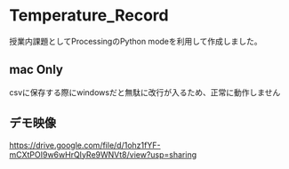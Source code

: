 # Temperature_Record
授業内課題としてProcessingのPython modeを利用して作成しました。  
## **mac Only**  
csvに保存する際にwindowsだと無駄に改行が入るため、正常に動作しません
## デモ映像
https://drive.google.com/file/d/1ohz1fYF-mCXtPOI9w6wHrQIyRe9WNVt8/view?usp=sharing
